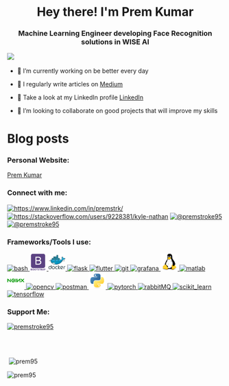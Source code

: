 <h1 align="center">Hey there! I'm Prem Kumar</h1>
<h3 align="center">Machine Learning Engineer developing Face Recognition solutions in WISE AI</h3>

![](https://komarev.com/ghpvc/?username=Prem95&style=flat-square&label=Views)

- 🔭 I’m currently working on be better every day 

- 📝 I regularly write articles on [Medium](https://medium.com/@premstroke95)

- 📄 Take a look at my LinkedIn profile [LinkedIn](https://www.linkedin.com/in/premstrk/)

- 👋 I’m looking to collaborate on good projects that will improve my skills 

# Blog posts
<!-- BLOG-POST-LIST:START -->
<!-- BLOG-POST-LIST:END -->

<h3 align="left">Personal Website:</h3>

<a href="https://www.premstroke.com/">Prem Kumar</a>


<h3 align="left">Connect with me:</h3>
<p align="left">
 
<a href="https://www.linkedin.com/in/premstrk/" target="blank"><img align="center" src="https://raw.githubusercontent.com/rahuldkjain/github-profile-readme-generator/master/src/images/icons/Social/linked-in-alt.svg" alt="https://www.linkedin.com/in/premstrk/" height="30" width="40" /></a>
<a href="https://stackoverflow.com/users/https://stackoverflow.com/users/9228381/kyle-nathan" target="blank"><img align="center" src="https://raw.githubusercontent.com/rahuldkjain/github-profile-readme-generator/master/src/images/icons/Social/stack-overflow.svg" alt="https://stackoverflow.com/users/9228381/kyle-nathan" height="30" width="40" /></a>
<a href="https://instagram.com/premstrk95" target="blank"><img align="center" src="https://raw.githubusercontent.com/rahuldkjain/github-profile-readme-generator/master/src/images/icons/Social/instagram.svg" alt="@premstroke95" height="30" width="40" /></a>
<a href="https://medium.com/@premstroke95" target="blank"><img align="center" src="https://raw.githubusercontent.com/rahuldkjain/github-profile-readme-generator/master/src/images/icons/Social/medium.svg" alt="@premstroke95" height="30" width="40" /></a>
</p>


<h3 align="left">Frameworks/Tools I use:</h3>
<p align="left"> <a href="https://www.gnu.org/software/bash/" target="_blank"> <img src="https://www.vectorlogo.zone/logos/gnu_bash/gnu_bash-icon.svg" alt="bash" width="40" height="40"/> </a> <a href="https://getbootstrap.com" target="_blank"> <img src="https://raw.githubusercontent.com/devicons/devicon/master/icons/bootstrap/bootstrap-plain-wordmark.svg" alt="bootstrap" width="40" height="40"/> </a> <a href="https://www.docker.com/" target="_blank"> <img src="https://raw.githubusercontent.com/devicons/devicon/master/icons/docker/docker-original-wordmark.svg" alt="docker" width="40" height="40"/> </a> <a href="https://flask.palletsprojects.com/" target="_blank"> <img src="https://www.vectorlogo.zone/logos/pocoo_flask/pocoo_flask-icon.svg" alt="flask" width="40" height="40"/> </a> <a href="https://flutter.dev" target="_blank"> <img src="https://www.vectorlogo.zone/logos/flutterio/flutterio-icon.svg" alt="flutter" width="40" height="40"/> </a> <a href="https://git-scm.com/" target="_blank"> <img src="https://www.vectorlogo.zone/logos/git-scm/git-scm-icon.svg" alt="git" width="40" height="40"/> </a> <a href="https://grafana.com" target="_blank"> <img src="https://www.vectorlogo.zone/logos/grafana/grafana-icon.svg" alt="grafana" width="40" height="40"/> </a> <a href="https://www.linux.org/" target="_blank"> <img src="https://raw.githubusercontent.com/devicons/devicon/master/icons/linux/linux-original.svg" alt="linux" width="40" height="40"/> </a> <a href="https://www.mathworks.com/" target="_blank"> <img src="https://upload.wikimedia.org/wikipedia/commons/2/21/Matlab_Logo.png" alt="matlab" width="40" height="40"/> </a> <a href="https://www.nginx.com" target="_blank"> <img src="https://raw.githubusercontent.com/devicons/devicon/master/icons/nginx/nginx-original.svg" alt="nginx" width="40" height="40"/> </a> <a href="https://opencv.org/" target="_blank"> <img src="https://www.vectorlogo.zone/logos/opencv/opencv-icon.svg" alt="opencv" width="40" height="40"/> </a> <a href="https://postman.com" target="_blank"> <img src="https://www.vectorlogo.zone/logos/getpostman/getpostman-icon.svg" alt="postman" width="40" height="40"/> </a> <a href="https://www.python.org" target="_blank"> <img src="https://raw.githubusercontent.com/devicons/devicon/master/icons/python/python-original.svg" alt="python" width="40" height="40"/> </a> <a href="https://pytorch.org/" target="_blank"> <img src="https://www.vectorlogo.zone/logos/pytorch/pytorch-icon.svg" alt="pytorch" width="40" height="40"/> </a> <a href="https://www.rabbitmq.com" target="_blank"> <img src="https://www.vectorlogo.zone/logos/rabbitmq/rabbitmq-icon.svg" alt="rabbitMQ" width="40" height="40"/> </a> <a href="https://scikit-learn.org/" target="_blank"> <img src="https://upload.wikimedia.org/wikipedia/commons/0/05/Scikit_learn_logo_small.svg" alt="scikit_learn" width="40" height="40"/> </a> <a href="https://www.tensorflow.org" target="_blank"> <img src="https://www.vectorlogo.zone/logos/tensorflow/tensorflow-icon.svg" alt="tensorflow" width="40" height="40"/> </a> </p>

<h3 align="left">Support Me:</h3>
<p><a href="https://www.buymeacoffee.com/premstroke95"> <img align="centre" src="https://cdn.buymeacoffee.com/buttons/v2/default-yellow.png" height="50" width="210" alt="premstroke95" /></a></p><br><br>

<p>&nbsp;<img align="center" src="https://github-readme-stats.vercel.app/api?username=prem95&show_icons=true&locale=en" alt="prem95" /></p>

<p><img align="center" src="https://github-readme-streak-stats.herokuapp.com/?user=prem95&" alt="prem95" /></p>
